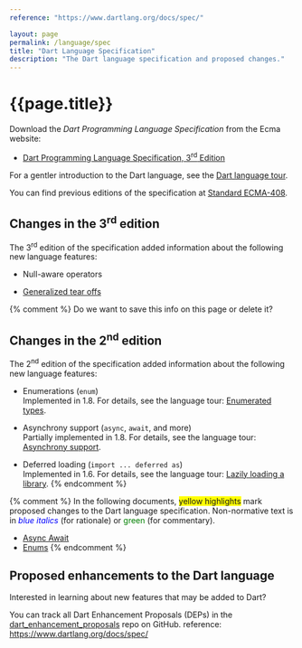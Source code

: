 ```yaml
---
reference: "https://www.dartlang.org/docs/spec/"

layout: page
permalink: /language/spec
title: "Dart Language Specification"
description: "The Dart language specification and proposed changes."
---
```


# {{page.title}}

Download the _Dart Programming Language Specification_ from
the Ecma website:

* <a href="http://www.ecma-international.org/publications/files/ECMA-ST/ECMA-408.pdf"
   target="_blank">Dart Programming Language Specification, 3<sup>rd</sup> Edition</a>

For a gentler introduction to the Dart language, see the
[Dart language tour](/language/language-tour).

You can find previous editions of the specification at
[Standard ECMA-408](http://www.ecma-international.org/publications/standards/Ecma-408-arch.htm).

## Changes in the 3<sup>rd</sup> edition

The 3<sup>rd</sup> edition of the specification added information
about the following new language features:

* Null-aware operators

* [Generalized tear offs](https://github.com/gbracha/generalizedTearOffs/blob/master/proposal.md)

{% comment %}
Do we want to save this info on this page or delete it?

## Changes in the 2<sup>nd</sup> edition

The 2<sup>nd</sup> edition of the specification added information about
the following new language features:

* Enumerations (`enum`)<br>
  Implemented in 1.8. For details, see the language tour:
  [Enumerated types](/language/language-tour#enums).

* Asynchrony support (`async`, `await`, and more)<br>
  Partially implemented in 1.8.
  For details, see the language tour:
  [Asynchrony support](/language/language-tour#asynchrony).

* Deferred loading (`import ... deferred as`)<br>
  Implemented in 1.6. For details, see the language tour:
  [Lazily loading a library](/language/language-tour#deferred-loading).
{% endcomment %}

{% comment %}
In the following documents,
<span style="background:yellow">yellow highlights</span>
mark proposed changes to the Dart language specification.
Non-normative text is in
<span style="color:blue; font-style:italic">blue italics</span> (for rationale)
or <span style="color:green">green</span> (for commentary).

* <a href="Asyncdraft-TC52.pdf"
     target="_blank">Async Await</a>
* <a href="EnumsTC52draft.pdf"
     target="_blank">Enums</a>
{% endcomment %}

## Proposed enhancements to the Dart language

Interested in learning about new features that may be added to Dart?

You can track all Dart Enhancement Proposals (DEPs) in the
[dart_enhancement_proposals](https://github.com/dart-lang/dart_enhancement_proposals)
repo on GitHub.
reference: https://www.dartlang.org/docs/spec/
